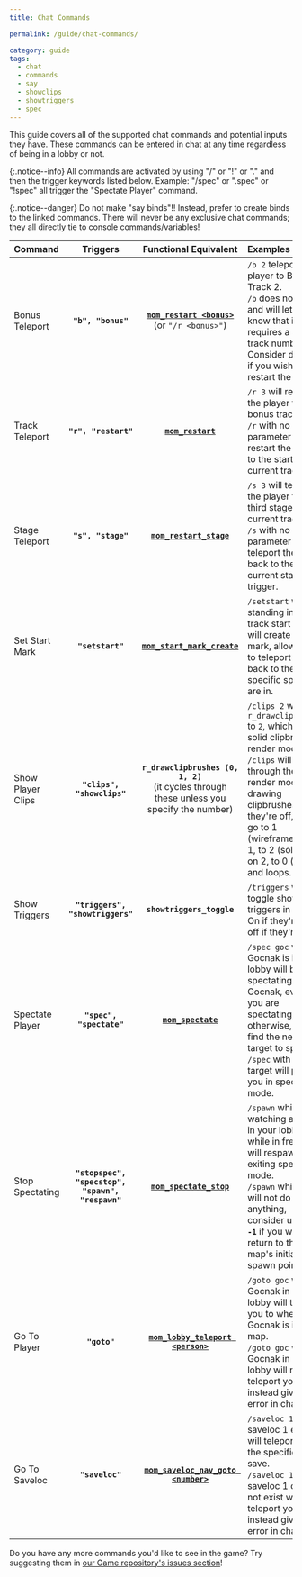 ```yaml
---
title: Chat Commands

permalink: /guide/chat-commands/

category: guide
tags:
  - chat
  - commands
  - say
  - showclips
  - showtriggers
  - spec
---
```


This guide covers all of the supported chat commands and potential inputs they have. These commands can be entered in chat at any time regardless of being in a lobby or not.

{:.notice--info}
All commands are activated by using "/" or "!" or "." and then the trigger keywords listed below. Example: "/spec" or ".spec" or "!spec" all trigger the "Spectate Player" command.

{:.notice--danger}
Do not make "say binds"!! Instead, prefer to create binds to the linked commands. There will never be any exclusive chat commands; they all directly tie to console commands/variables!


| Command                    | Triggers     | Functional Equivalent  | Examples     |
| :------------------------- | :----------: | :--------------------: | :---------- |
|  Bonus Teleport | **`"b", "bonus"`**   | **[`mom_restart <bonus>`](/command/mom_restart)** <br>(or `"/r <bonus>"`)   | `/b 2` teleports the player to Bonus Track 2.<br>`/b` does not work and will let you know that it requires a specific track number. Consider doing **`/r`** if you wish to restart the track.|
| Track Teleport   | **`"r", "restart"`** | **[`mom_restart`](/command/mom_restart)** |`/r 3` will restart the player to bonus track 3.<br>`/r` with no parameter will restart the player to the start of the current track.|
| Stage Teleport | **`"s", "stage"`** | **[`mom_restart_stage`](/command/mom_restart_stage)** | `/s 3` will teleport the player to the third stage of the current track.<br>`/s` with no parameter will teleport the player back to the current stage's trigger. |
| Set Start Mark | **`"setstart"`** | **[`mom_start_mark_create`](/command/mom_start_mark_create)** | `/setstart` while standing in the track start zone will create a start mark, allowing `/r` to teleport you back to the specific spot you are in. |
| Show Player Clips | **`"clips", "showclips"`** | **`r_drawclipbrushes (0, 1, 2)`**<br>(it cycles through these unless you specify the number)| `/clips 2` will set `r_drawclipbrushes` to `2`, which is the solid clipbrush render mode.<br>`/clips` will cycle through the render modes of drawing clipbrushes. If they're off, they go to 1 (wireframe), if on 1, to 2 (solid), if on 2, to 0 (off) and loops. |
| Show Triggers | **`"triggers", "showtriggers"`** | **`showtriggers_toggle`** | `/triggers` will toggle showing triggers in game. On if they're off, off if they're on. |
| Spectate Player | **`"spec", "spectate"`** | **[`mom_spectate`](/command/mom_spectate)** |`/spec goc` while Gocnak is in your lobby will begin spectating Gocnak, even if you are spectating, otherwise, will find the next best target to spectate.<br>`/spec` with no target will place you in spectator mode.|
| Stop Spectating | **`"stopspec", "specstop", "spawn", "respawn"`** | **[`mom_spectate_stop`](/command/mom_spectate_stop)** | `/spawn` while watching a player in your lobby, or while in free roam, will respawn you, exiting spectate mode.<br>`/spawn` while alive will not do anything, consider using **`/r -1`** if you wish to return to the map's initial spawn point. |
| Go To Player | **`"goto"`**| **[`mom_lobby_teleport <person>`](/command/mom_lobby_teleport/)** | `/goto goc` with Gocnak in your lobby will teleport you to where Gocnak is in the map.<br>`/goto goc` without Gocnak in your lobby will not teleport you, and instead give an error in chat. |
| Go To Saveloc | **`"saveloc"`** | **[`mom_saveloc_nav_goto <number>`](/command/mom_saveloc_nav_goto)** | `/saveloc 1` when saveloc 1 exists will teleport you to the specified save.<br>`/saveloc 1` when saveloc 1 does not exist will not teleport you, and instead give an error in chat.|

Do you have any more commands you'd like to see in the game? Try suggesting them in [our Game repository's issues section](https://github.com/momentum-mod/game/issues/new/choose)!